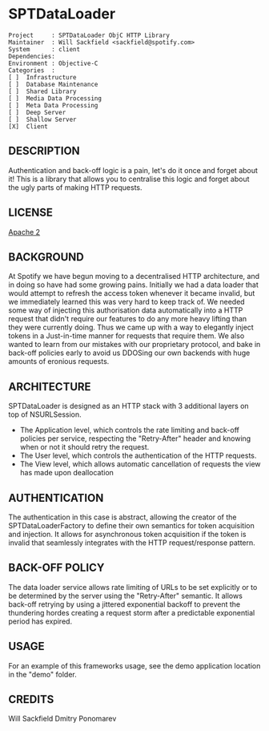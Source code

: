# SPTDataLoader

```
Project     : SPTDataLoader ObjC HTTP Library
Maintainer  : Will Sackfield <sackfield@spotify.com>
System      : client
Dependencies: 
Environment : Objective-C
Categories  :
[ ]  Infrastructure
[ ]  Database Maintenance
[ ]  Shared Library
[ ]  Media Data Processing
[ ]  Meta Data Processing
[ ]  Deep Server
[ ]  Shallow Server
[X]  Client
```

## DESCRIPTION
Authentication and back-off logic is a pain, let's do it once and forget about it! This is a library that allows you to centralise this logic and forget about the ugly parts of making HTTP requests.

## LICENSE
[Apache 2](http://www.apache.org/licenses/LICENSE-2.0)

## BACKGROUND
At Spotify we have begun moving to a decentralised HTTP architecture, and in doing so have had some growing pains. Initially we had a data loader that would attempt to refresh the access token whenever it became invalid, but we immediately learned this was very hard to keep track of. We needed some way of injecting this authorisation data automatically into a HTTP request that didn't require our features to do any more heavy lifting than they were currently doing. Thus we came up with a way to elegantly inject tokens in a Just-in-time manner for requests that require them. We also wanted to learn from our mistakes with our proprietary protocol, and bake in back-off policies early to avoid us DDOSing our own backends with huge amounts of eronious requests.

## ARCHITECTURE
SPTDataLoader is designed as an HTTP stack with 3 additional layers on top of NSURLSession.
* The Application level, which controls the rate limiting and back-off policies per service, respecting the "Retry-After" header and knowing when or not it should retry the request.
* The User level, which controls the authentication of the HTTP requests.
* The View level, which allows automatic cancellation of requests the view has made upon deallocation

## AUTHENTICATION
The authentication in this case is abstract, allowing the creator of the SPTDataLoaderFactory to define their own semantics for token acquisition and injection. It allows for asynchronous token acquisition if the token is invalid that seamlessly integrates with the HTTP request/response pattern.

## BACK-OFF POLICY
The data loader service allows rate limiting of URLs to be set explicitly or to be determined by the server using the "Retry-After" semantic. It allows back-off retrying by using a jittered exponential backoff to prevent the thundering hordes creating a request storm after a predictable exponential period has expired.

## USAGE
For an example of this frameworks usage, see the demo application location in the "demo" folder.

## CREDITS
Will Sackfield
Dmitry Ponomarev
